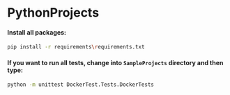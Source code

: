 # PythonProjects

#### Install all packages:
```sh
pip install -r requirements\requirements.txt
```

#### If you want to run all tests, change into `SampleProjects` directory and then type: 
```sh
python -m unittest DockerTest.Tests.DockerTests
```
